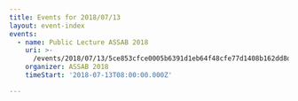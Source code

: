```yaml
---
title: Events for 2018/07/13
layout: event-index
events:
  - name: Public Lecture ASSAB 2018
    uri: >-
      /events/2018/07/13/5ce853cfce0005b6391d1eb64f48cfe77d1408b162dd8dd6eae6a873f25f6367
    organizer: ASSAB 2018
    timeStart: '2018-07-13T08:00:00.000Z'

---
```

